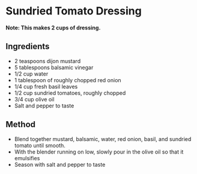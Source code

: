 # Sundried Tomato Dressing

**Note: This makes 2 cups of dressing.**

## Ingredients
- 2 teaspoons dijon mustard
- 5 tablespoons balsamic vinegar
- 1/2 cup water
- 1 tablespoon of roughly chopped red onion
- 1/4 cup fresh basil leaves
- 1/2 cup sundried tomatoes, roughly chopped
- 3/4 cup olive oil
- Salt and pepper to taste

## Method

- Blend together mustard, balsamic, water, red onion, basil, and sundried tomato until smooth.
- With the blender running on low, slowly pour in the olive oil so that it emulsifies
- Season with salt and pepper to taste
